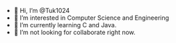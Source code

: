 - 👋 Hi, I’m @Tuk1024
- 👀 I’m interested in Computer Science and Engineering
- 🌱 I’m currently learning C and Java.
- 💞️ I’m not looking for collaborate right now.

<!---
Tuk1024/Tuk1024 is a ✨ special ✨ repository because its `README.md` (this file) appears on your GitHub profile.
You can click the Preview link to take a look at your changes.
--->
